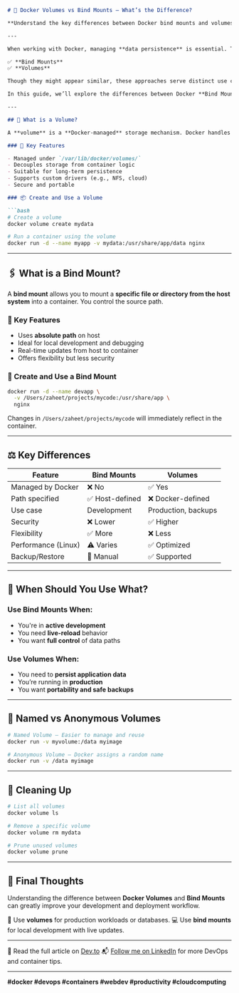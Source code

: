 

````markdown
# 🔄 Docker Volumes vs Bind Mounts — What’s the Difference?

**Understand the key differences between Docker bind mounts and volumes, when to use each, and how they work under the hood.**

---

When working with Docker, managing **data persistence** is essential. Two primary methods for sharing and persisting data with containers are:

✅ **Bind Mounts**  
✅ **Volumes**

Though they might appear similar, these approaches serve distinct use cases and behave differently under the hood.

In this guide, we’ll explore the differences between Docker **Bind Mounts** and **Volumes**, when to use each, and how to get started.

---

## 📁 What is a Volume?

A **volume** is a **Docker-managed** storage mechanism. Docker handles the data location and lifecycle, making it the preferred way to persist data—especially in **production** environments.

### 🔹 Key Features

- Managed under `/var/lib/docker/volumes/`
- Decouples storage from container logic
- Suitable for long-term persistence
- Supports custom drivers (e.g., NFS, cloud)
- Secure and portable

### 📦 Create and Use a Volume

```bash
# Create a volume
docker volume create mydata

# Run a container using the volume
docker run -d --name myapp -v mydata:/usr/share/app/data nginx
````

---

## 🖇️ What is a Bind Mount?

A **bind mount** allows you to mount a **specific file or directory from the host system** into a container. You control the source path.

### 🔹 Key Features

* Uses **absolute path** on host
* Ideal for local development and debugging
* Real-time updates from host to container
* Offers flexibility but less security

### 🧪 Create and Use a Bind Mount

```bash
docker run -d --name devapp \
  -v /Users/zaheet/projects/mycode:/usr/share/app \
  nginx
```

Changes in `/Users/zaheet/projects/mycode` will immediately reflect in the container.

---

## ⚖️ Key Differences

| Feature             | Bind Mounts    | Volumes             |
| ------------------- | -------------- | ------------------- |
| Managed by Docker   | ❌ No           | ✅ Yes               |
| Path specified      | ✅ Host-defined | ❌ Docker-defined    |
| Use case            | Development    | Production, backups |
| Security            | ❌ Lower        | ✅ Higher            |
| Flexibility         | ✅ More         | ❌ Less              |
| Performance (Linux) | ⚠️ Varies      | ✅ Optimized         |
| Backup/Restore      | 🛑 Manual      | ✅ Supported         |

---

## 🤔 When Should You Use What?

### Use **Bind Mounts** When:

* You're in **active development**
* You need **live-reload** behavior
* You want **full control** of data paths

### Use **Volumes** When:

* You need to **persist application data**
* You’re running in **production**
* You want **portability and safe backups**

---

## 🧾 Named vs Anonymous Volumes

```bash
# Named Volume – Easier to manage and reuse
docker run -v myvolume:/data myimage

# Anonymous Volume – Docker assigns a random name
docker run -v /data myimage
```

---

## 🧹 Cleaning Up

```bash
# List all volumes
docker volume ls

# Remove a specific volume
docker volume rm mydata

# Prune unused volumes
docker volume prune
```

---

## 💬 Final Thoughts

Understanding the difference between **Docker Volumes** and **Bind Mounts** can greatly improve your development and deployment workflow.

🧠 Use **volumes** for production workloads or databases.
💻 Use **bind mounts** for local development with live updates.

---

📖 Read the full article on [Dev.to](https://dev.to/zaheetdev/docker-bind-mounts-vs-volumes-whats-the-difference-59g4)
📬 [Follow me on LinkedIn](https://www.linkedin.com/in/zaheet-batada/) for more DevOps and container tips.

---

**#docker #devops #containers #webdev #productivity #cloudcomputing**

```
